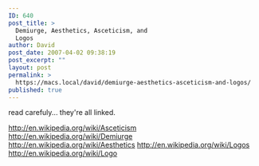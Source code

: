 ```yaml
---
ID: 640
post_title: >
  Demiurge, Aesthetics, Asceticism, and
  Logos
author: David
post_date: 2007-04-02 09:38:19
post_excerpt: ""
layout: post
permalink: >
  https://macs.local/david/demiurge-aesthetics-asceticism-and-logos/
published: true
---
```

read carefuly... they're all linked.

<a href="http://en.wikipedia.org/wiki/Asceticism">http://en.wikipedia.org/wiki/Asceticism</a>
<a href="http://en.wikipedia.org/wiki/Demiurge">http://en.wikipedia.org/wiki/Demiurge</a>
<a href="http://en.wikipedia.org/wiki/Aesthetics">http://en.wikipedia.org/wiki/Aesthetics</a>
<a href="http://en.wikipedia.org/wiki/Logos">http://en.wikipedia.org/wiki/Logos</a>
<a href="http://en.wikipedia.org/wiki/Logo">http://en.wikipedia.org/wiki/Logo</a>